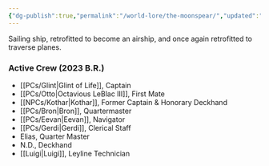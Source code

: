 ```yaml
---
{"dg-publish":true,"permalink":"/world-lore/the-moonspear/","updated":"2024-12-23T20:14:45.730-05:00"}
---
```


Sailing ship, retrofitted to become an airship, and once again retrofitted to traverse planes. 

### Active Crew (2023 B.R.)
- [[PCs/Glint\|Glint of Life]], Captain
- [[PCs/Otto\|Octavious LeBlac III]], First Mate
- [[NPCs/Kothar\|Kothar]], Former Captain & Honorary Deckhand
- [[PCs/Bron\|Bron]], Quartermaster
- [[PCs/Eevan\|Eevan]], Navigator
- [[PCs/Gerdi\|Gerdi]], Clerical Staff
- Elias, Quarter Master
- N.D., Deckhand
- [[Luigi\|Luigi]], Leyline Technician
